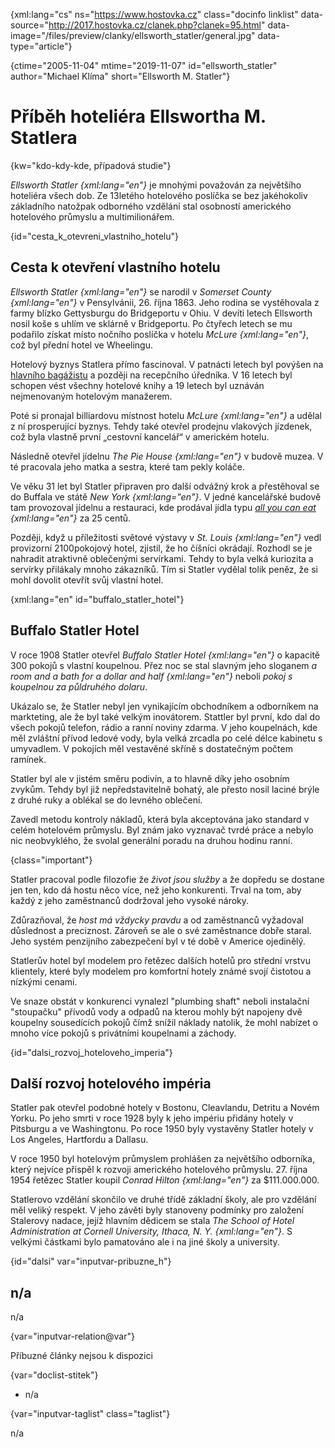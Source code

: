 
{xml:lang="cs" ns="https://www.hostovka.cz" class="docinfo linklist" data-source="http://2017.hostovka.cz/clanek.php?clanek=95.html" data-image="/files/preview/clanky/ellsworth_statler/general.jpg" data-type="article"}

{ctime="2005-11-04" mtime="2019-11-07" id="ellsworth_statler" author="Michael Klíma" short="Ellsworth M. Statler"}

# Příběh hoteliéra Ellswortha M. Statlera

<!-- generated attribute kw by user_updatekw.sh on 2021-01-05, do not edit -->

{kw="kdo-kdy-kde, případová studie"}

_Ellsworth Statler {xml:lang="en"}_ je mnohými považován za největšího hoteliéra všech dob. Ze 13letého hotelového poslíčka se bez jakéhokoliv základního natožpak odborného vzdělání stal osobností amerického hotelového průmyslu a multimilionářem.

{id="cesta\_k\_otevreni\_vlastniho\_hotelu"}

## Cesta k otevření vlastního hotelu

_Ellsworth Statler {xml:lang="en"}_ se narodil v _Somerset County {xml:lang="en"}_ v Pensylvánii, 26. října 1863. Jeho rodina se vystěhovala z farmy blízko Gettysburgu do Bridgeportu v Ohiu. V devíti letech Ellsworth nosil koše s uhlím ve sklárně v Bridgeportu. Po čtyřech letech se mu podařilo získat místo nočního poslíčka v hotelu _McLure {xml:lang="en"}_, což byl přední hotel ve Wheelingu.

Hotelový byznys Statlera přímo fascinoval. V patnácti letech byl povýšen na [hlavního bagážistu][1] a později na recepčního úředníka. V 16 letech byl schopen vést všechny hotelové knihy a 19 letech byl uznáván nejmenovaným hotelovým manažerem.

Poté si pronajal billiardovu místnost hotelu _McLure {xml:lang="en"}_ a udělal z ní prosperující byznys. Tehdy také otevřel prodejnu vlakových jízdenek, což byla vlastně první „cestovní kancelář“ v americkém hotelu.

Následně otevřel jídelnu _The Pie House {xml:lang="en"}_ v budově muzea. V té pracovala jeho matka a sestra, které tam pekly koláče.

Ve věku 31 let byl Statler připraven pro další odvážný krok a přestěhoval se do Buffala ve státě _New York {xml:lang="en"}_. V jedné kancelářské budově tam provozoval jídelnu a restauraci, kde prodával jídla typu _[all you can eat][2] {xml:lang="en"}_ za 25 centů. 

Později, když u příležitosti světové výstavy v _St. Louis {xml:lang="en"}_ vedl provizorní 2100pokojový hotel, zjistil, že ho číšníci okrádají. Rozhodl se je nahradit atraktivně oblečenými servírkami. Tehdy to byla velká kuriozita a servírky přilákaly mnoho zákazníků. Tím si Statler vydělal tolik peněz, že si mohl dovolit otevřít svůj vlastní hotel.

{xml:lang="en" id="buffalo\_statler\_hotel"}

## Buffalo Statler Hotel

V roce 1908 Statler otevřel _Buffalo Statler Hotel {xml:lang="en"}_ o kapacitě 300 pokojů s vlastní koupelnou. Přez noc se stal slavným jeho sloganem _a room and a bath for a dollar and half {xml:lang="en"}_ neboli _pokoj s koupelnou za půldruhého dolaru_.

Ukázalo se, že Statler nebyl jen vynikajícím obchodníkem a odborníkem na markteting, ale že byl také velkým inovátorem. Stattler byl první, kdo dal do všech pokojů telefon, rádio a ranní noviny zdarma. V jeho koupelnách, kde měl zvláštní přívod ledové vody, byla velká zrcadla po celé délce kabinetu s umyvadlem. V pokojích měl vestavěné skříně s dostatečným počtem ramínek.

Statler byl ale v jistém směru podivín, a to hlavně díky jeho osobním zvykům. Tehdy byl již nepředstavitelně bohatý, ale přesto nosil laciné brýle z druhé ruky a oblékal se do levného oblečení.

Zavedl metodu kontroly nákladů, která byla akceptována jako standard v celém hotelovém průmyslu. Byl znám jako vyznavač tvrdé práce a nebylo nic neobvyklého, že svolal generální poradu na druhou hodinu ranní.

{class="important"}

Statler pracoval podle filozofie že _život jsou služby_ a že dopředu se dostane jen ten, kdo dá hostu něco více, než jeho konkurenti. Trval na tom, aby každý z jeho zaměstnanců dodržoval jeho vysoké nároky.

Zdůrazňoval, že _host má vždycky pravdu_ a od zaměstnanců vyžadoval důslednost a preciznost. Zároveň se ale o své zaměstnance dobře staral. Jeho systém penzijního zabezpečení byl v té době v Americe ojedinělý.

Statlerův hotel byl modelem pro řetězec dalších hotelů pro střední vrstvu klientely, které byly modelem pro komfortní hotely známé svojí čistotou a nízkými cenami.

Ve snaze obstát v konkurenci vynalezl "plumbing shaft" neboli instalační "stoupačku" přívodů vody a odpadů na kterou mohly být napojeny dvě koupelny sousedících pokojů čímž snížil náklady natolik, že mohl nabízet o mnoho více pokojů s privátními koupelnami a záchody.

{id="dalsi\_rozvoj\_hoteloveho_imperia"}

## Další rozvoj hotelového impéria

Statler pak otevřel podobné hotely v Bostonu, Cleavlandu, Detritu a Novém Yorku. Po jeho smrti v roce 1928 byly k jeho impériu přidány hotely v Pitsburgu a ve Washingtonu. Po roce 1950 byly vystavěny Statler hotely v Los Angeles, Hartfordu a Dallasu.

V roce 1950 byl hotelovým průmyslem prohlášen za největšího odborníka, který nejvíce přispěl k rozvoji amerického hotelového průmyslu. 27. října 1954 řetězec Statler koupil _Conrad Hilton {xml:lang="en"}_ za $111.000.000.

Statlerovo vzdělání skončilo ve druhé třídě základní školy, ale pro vzdělání měl veliký respekt. V jeho závěti byly stanoveny podmínky pro založení Stalerovy nadace, jejíž hlavním dědicem se stala _The School of Hotel Administration at Cornell University, Ithaca, N. Y. {xml:lang="en"}_. S velkými částkami bylo pamatováno ale i na jiné školy a university.

{id="dalsi" var="inputvar-pribuzne_h"}

## n/a

n/a

{var="inputvar-relation@var"}

Příbuzné články nejsou k dispozici

{var="doclist-stitek"}

  * n/a

{var="inputvar-taglist" class="taglist"}

n/a

 [1]: /poslicci#bell_boy
 [2]: /samoobsluzna_restaurace


